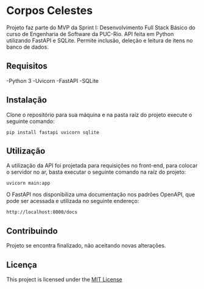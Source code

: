 # Corpos Celestes

Projeto faz parte do MVP da Sprint I: Desenvolvimento Full Stack Básico do curso de Engenharia de Software da PUC-Rio.
API feita em Python utilizando FastAPI e SQLite. Permite inclusão, deleção e leitura de itens no banco de dados.

## Requisitos

-Python 3
-Uvicorn
-FastAPI
-SQLite

## Instalação

Clone o repositório para sua máquina e na pasta raíz do projeto execute o seguinte comando:

`pip install fastapi uvicorn sqlite`

## Utilização

A utilização da API foi projetada para requisições no front-end, para colocar o servidor no ar, basta executar o seguinte comando na raíz do projeto:

`uvicorn main:app`

O FastAPI nos disponibiliza uma documentação nos padrões OpenAPI, que pode ser acessada e utilizada no seguinte endereço:

`http://localhost:8000/docs`

## Contribuindo

Projeto se encontra finalizado, não aceitando novas alterações.

## Licença

This project is licensed under the [MIT License](https://opensource.org/license/mit/)